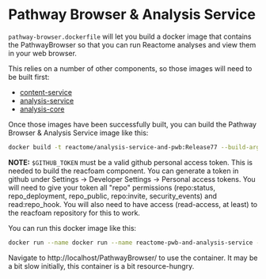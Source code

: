 # Pathway Browser & Analysis Service

`pathway-browser.dockerfile` will let you build a docker image that contains the PathwayBrowser so that you can run Reactome analyses and view them in your web browser.

This relies on a number of other components, so those images will need to be built first:

 - [content-service](../stand-alone-content-service)
 - [analysis-service](../stand-alone-analysis-service)
 - [analysis-core](../analysis-core)

Once those images have been successfully built, you can build the Pathway Browser & Analysis Service image like this:

```bash
docker build -t reactome/analysis-service-and-pwb:Release77 --build-arg RELEASE_VERSION=Release77 --build-arg GITHUB_TOKEN=$GITHUB_TOKEN -f pathway-browser.dockerfile .
```

**NOTE:** `$GITHUB_TOKEN` must be a valid github personal access token. This is needed to build the reacfoam component. You can generate a token in github under Settings -> Developer Settings -> Personal access tokens. You will need to give your token all "repo" permissions (repo:status, repo_deployment, repo_public, repo:invite, security_events) and read:repo_hook. You will also need to have access (read-access, at least) to the reacfoam repository for this to work.

You can run this docker image like this:
```bash
docker run --name docker run --name reactome-pwb-and-analysis-service -p 8080:8080 reactome/analysis-service-and-pwb:Release77
```

Navigate to http://localhost/PathwayBrowser/ to use the container. It may be a bit slow initially, this container is a bit resource-hungry.
